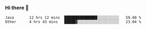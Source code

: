 ### Hi there 👋

<!--
**urzz/urzz** is a ✨ _special_ ✨ repository because its `README.md` (this file) appears on your GitHub profile.

Here are some ideas to get you started:

- 🔭 I’m currently working on ...
- 🌱 I’m currently learning ...
- 👯 I’m looking to collaborate on ...
- 🤔 I’m looking for help with ...
- 💬 Ask me about ...
- 📫 How to reach me: ...
- 😄 Pronouns: ...
- ⚡ Fun fact: ...
-->

<!--START_SECTION:waka-->

```text
Java       12 hrs 12 mins  ███████████████░░░░░░░░░░   59.60 %
Other      4 hrs 43 mins   █████▓░░░░░░░░░░░░░░░░░░░   23.04 %
```

<!--END_SECTION:waka-->
